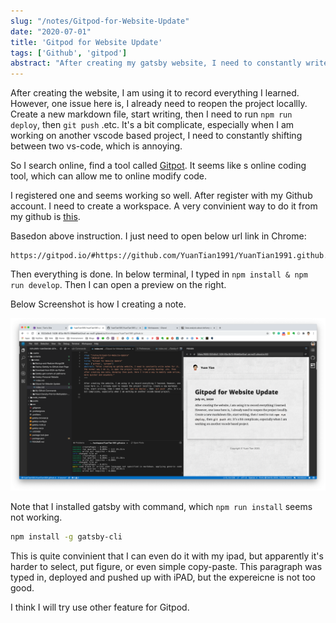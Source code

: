 ```yaml
---
slug: "/notes/Gitpod-for-Website-Update"
date: "2020-07-01"
title: 'Gitpod for Website Update'
tags: ['Github', 'gitpod']
abstract: "After creating my gatsby website, I need to constantly write notes for it. The normal way I do it, is open the project locally, run gatsby develop .etc. Then after creating new note, deveploy then push. Here I tried a way to modify code online, more quicker and anywhere."
---
```


After creating the website, I am using it to record everything I learned. However, one issue here is, I already need to reopen the project locallly. Create a new markdown file, start writing, then I need to run `npm run deploy`, then `git push` .etc. It's a bit complicate, especially when I am working on another vscode based project, I need to constantly shifting between two vs-code, which is annoying.

So I search online, find a tool called [Gitpot](https://www.gitpod.io/). It seems like s online coding tool, which can allow me to online modify code.

I registered one and seems working so well. After register with my Github account. I need to create a workspace. A very convinient way to do it from my github is [this](https://www.gitpod.io/docs/getting-started/).

Basedon above instruction. I just need to open below url link in Chrome:

```
https://gitpod.io/#https://github.com/YuanTian1991/YuanTian1991.github.io/tree/source
```
Then everything is done. In below terminal, I typed in `npm install & npm run develop`. Then I can open a preview on the right.

Below Screenshot is how I creating a note.

![Gitpod Screenshot](./fig1.png)

Note that I installed gatsby with command, which `npm run install` seems not working.

```bash
npm install -g gatsby-cli

```


This is quite convinient that I can even do it with my ipad, but apparently it's harder to select, put figure, or even simple copy-paste. This paragraph was typed in, deployed and pushed up with iPAD, but the expereicne is not too good.

I think I will try use other feature for Gitpod.